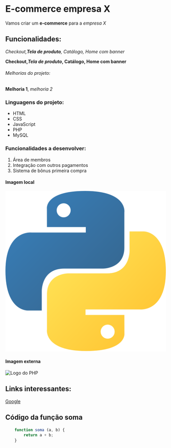 # E-commerce empresa X

Vamos criar um **e-commerce** para a *empresa X*

## Funcionalidades:

_Checkout,**Tela de produto**, Catálogo, Home com banner_

**Checkout,_Tela de produto_, Catálogo, Home com banner**


###### Melhorias do projeto:

__Melhoria 1__, _melhoria 2_

### Linguagens do projeto:

* HTML
* CSS
* JavaScript
* PHP
* MySQL

### Funcionalidades a desenvolver:

1. Área de membros
2. Integração com outros pagamentos
3. Sistema de bônus primeira compra


#### Imagem local  

![Logo do Python](img/python.png)


#### Imagem externa

![Logo do PHP](https://www.php.net/images/logos/new-php-logo.svg)


## Links interessantes:

[Google](https://www.google.com)

## Código da função soma

```javascript
    function soma (a, b) {
        return a + b;
    }
```
